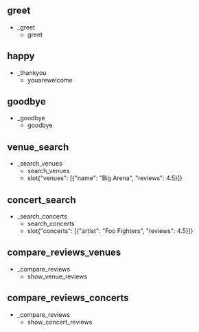 ## greet
* _greet
    - greet

## happy
* _thankyou
    - youarewelcome

## goodbye
* _goodbye
    - goodbye

## venue_search
* _search_venues
    - search_venues
    - slot{"venues": [{"name": "Big Arena", "reviews": 4.5}]}

## concert_search
* _search_concerts
    - search_concerts
    - slot{"concerts": [{"artist": "Foo Fighters", "reviews": 4.5}]}

## compare_reviews_venues
* _compare_reviews
    - show_venue_reviews

## compare_reviews_concerts
* _compare_reviews
    - show_concert_reviews
